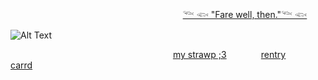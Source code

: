 ‎ ‎ ‎‎ ‎ ‎ ‎ ‎‎‎ ‎ ‎‎ ‎ ‎‎ ‎ ‎‎ ‎ ‎ ‎  ‎ ‎ ‎ ‎‎‎ ‎ ‎‎ ‎ ‎‎ ‎ ‎‎ ‎ ‎ ‎ ‎‎ ‎ ‎ ‎ ‎‎‎ ‎ ‎‎ ‎ ‎‎ ‎ ‎‎ ‎ ‎ ‎ ‎‎ ‎ ‎ ‎ ‎‎‎ ‎ ‎‎ ‎ ‎‎ ‎ ‎‎ ‎ ‎ ‎ ‎‎ ‎ ‎ ‎ ‎‎‎ ‎ ‎‎ ‎ ‎‎ ‎ ‎‎ ‎ ‎ ‎ ‎‎ ‎ ‎ ‎ ‎‎ ‎ ‎ ‎ ‎‎ ‎‎ ‎ ‎‎ ‎  [𓆝 𓆟 "Fare well, then."𓆝 𓆟](https://www.tiktok.com/@wtfwaybright/video/7492514527117036831)

![Alt Text](https://media.discordapp.net/attachments/1030815885004374089/1379371475219386378/Untitled112_20250603160315.png?ex=683fff4b&is=683eadcb&hm=87b4115180d8f4ca205278779089ab220dd8b062e0f44aa60604bba79e0c7667&=&format=webp&quality=lossless&width=847&height=847&=&format=webp&quality=lossless&width=1240&height=816)

‎ ‎ ‎‎ ‎ ‎ ‎ ‎‎‎ ‎ ‎‎ ‎ ‎‎ ‎ ‎‎ ‎ ‎ ‎ ‎‎ ‎ ‎ ‎ ‎‎‎ ‎ ‎‎ ‎ ‎‎ ‎ ‎‎ ‎ ‎ ‎ ‎‎ ‎ ‎ ‎ ‎‎‎ ‎ ‎‎ ‎ ‎‎ ‎ ‎‎ ‎ ‎ ‎ ‎‎ ‎ ‎ ‎ ‎‎‎ ‎ ‎‎ ‎ ‎‎ ‎ ‎‎ ‎  ‎ ‎ ‎‎‎ ‎ ‎‎ ‎ ‎‎ ‎ ‎ ‎ [my strawp ;3](https://lesbianeus.straw.page)‎ ‎ ‎‎ ‎ ‎ ‎ ‎‎‎ ‎ ‎‎ ‎ ‎‎ ‎ ‎‎ ‎ ‎[rentry](https://rentry.co/lesbianeus)‎ ‎ ‎‎ ‎ ‎‎ ‎ ‎‎ ‎ ‎‎ ‎ ‎ ‎ ‎‎ ‎ ‎‎[carrd](https://lesbianeus.carrd.co/)
